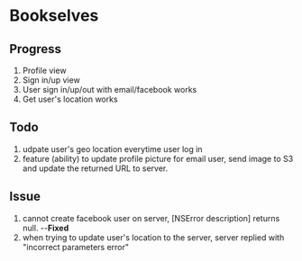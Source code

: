 Bookselves
===

Progress
---
1. Profile view
2. Sign in/up view
3. User sign in/up/out with email/facebook works
4. Get user's location works

Todo
---
1. udpate user's geo location everytime user log in
2. feature (ability) to update profile picture for email user, send image to S3 and update the returned URL to server.

Issue
---
1. cannot create facebook user on server, [NSError description] returns null. --**Fixed**
2. when trying to update user's location to the server, server replied with "incorrect parameters error"

